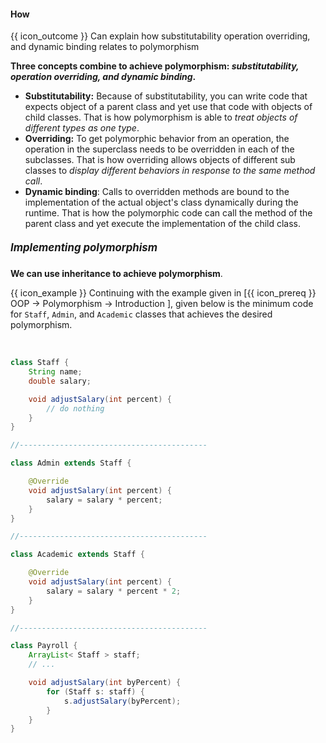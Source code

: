 <div id="title">

#### How

</div>

<span id="prereqs"><panel src="../../../oop/inheritance/substitutability/unit-inElsewhere-asFlat.md" boilerplate header="%%{{ icon_prereq }} Design → Object Oriented Programming → Inheritance → Substitutability%%" />
<panel src="../../../oop/inheritance/dynamicAndStaticBinding/unit-inElsewhere-asFlat.md" boilerplate header="%%{{ icon_prereq }} Design → Object Oriented Programming → Inheritance → Dynamic and Static Binding%%" /></span>

<span id="outcomes">{{ icon_outcome }} Can explain how substitutability operation overriding, and dynamic binding relates to polymorphism</span>

<div id="body">

**Three concepts combine to achieve polymorphism: _substitutability, operation overriding, and dynamic binding_.**

* **Substitutability:** Because of substitutability, you can write code that expects object of a parent class and yet use that code with objects of child classes. That is how polymorphism is able to _treat objects of different types as one type_.
* **Overriding:** To get polymorphic behavior from an operation, the operation in the superclass needs to be overridden in each of the subclasses. That is how overriding allows objects of different sub classes to _display different behaviors in response to the same method call_.
* **Dynamic binding**: Calls to overridden methods are bound to the implementation of the actual object's class dynamically during the runtime. That is how the polymorphic code can call the method of the parent class and yet execute the implementation of the child class.

##### <big>Implementing polymorphism</big>

**We can use inheritance to achieve polymorphism**.

<tip-box>

{{ icon_example }} Continuing with the example given in [<trigger trigger="click" for="modal:oopImpl-polymorphism">{{ icon_prereq }} OOP → Polymorphism → Introduction </trigger>], given below is the minimum code for `Staff`, `Admin`, and `Academic` classes that achieves the desired polymorphism.

<modal large title="" id="modal:oopImpl-polymorphism">
  <include src="../what/unit-inElsewhere-asFlat.md" boilerplate/>
</modal>

```java
class Staff {
    String name;
    double salary;

    void adjustSalary(int percent) {
        // do nothing
    }
}

//------------------------------------------

class Admin extends Staff {

    @Override
    void adjustSalary(int percent) {
        salary = salary * percent;
    }
}

//------------------------------------------

class Academic extends Staff {

    @Override
    void adjustSalary(int percent) {
        salary = salary * percent * 2;
    }
}

//------------------------------------------

class Payroll {
    ArrayList< Staff > staff;
    // ...

    void adjustSalary(int byPercent) {
        for (Staff s: staff) {
            s.adjustSalary(byPercent);
        }
    }
}
```

</tip-box>

</div>

<div id="extras">
  <include src="resources.md" />
  <include src="exercises.md" />
</div>